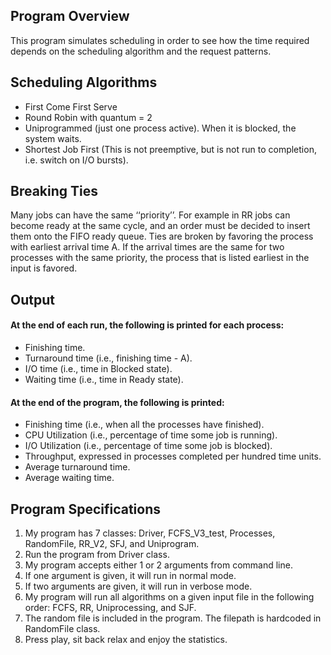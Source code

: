 ## Program Overview
This program simulates scheduling in order to see how the time required depends on the scheduling algorithm and the request patterns.

## Scheduling Algorithms
* First Come First Serve
* Round Robin with quantum = 2
* Uniprogrammed (just one process active). When it is blocked, the system waits.
* Shortest Job First (This is not preemptive, but is not run to completion, i.e. switch on I/O bursts).

## Breaking Ties
Many jobs can have the same ‘‘priority’’. For example in RR jobs can become ready at the same cycle, and an order must be decided to insert them onto the FIFO ready queue. Ties are broken by favoring the process with earliest arrival time A. If the arrival times are the same for two processes with the same priority, the process that is listed earliest in the input is favored.

## Output

#### At the end of each run, the following is printed for each process:
* Finishing time.
* Turnaround time (i.e., finishing time - A).
* I/O time (i.e., time in Blocked state).
* Waiting time (i.e., time in Ready state).

#### At the end of the program, the following is printed:
* Finishing time (i.e., when all the processes have finished).
* CPU Utilization (i.e., percentage of time some job is running).
* I/O Utilization (i.e., percentage of time some job is blocked).
* Throughput, expressed in processes completed per hundred time units.
* Average turnaround time.
* Average waiting time.

## Program Specifications
1. My program has 7 classes: Driver, FCFS_V3_test, Processes, RandomFile, RR_V2, SFJ, and Uniprogram.
2. Run the program from Driver class.
3. My program accepts either 1 or 2 arguments from command line.
4. If one argument is given, it will run in normal mode.
5. If two arguments are given, it will run in verbose mode.
6. My program will run all algorithms on a given input file in the following order: FCFS, RR, Uniprocessing, and SJF.
7. The random file is included in the program. The filepath is hardcoded in RandomFile class.
8. Press play, sit back relax and enjoy the statistics.
